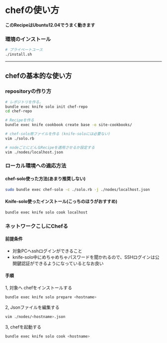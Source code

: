 chefの使い方
=======================

**このRecipeはUbuntu12.04でうまく動きます**


### 環境のインストール

```bash
# プライベートユース
./install.sh
```

---

## chefの基本的な使い方

### repositoryの作り方

```bash
# レポジトリを作る。
bundle exec knife solo init chef-repo
cd chef-repo

# Recipeを作る
bundle exec knife cookbook create base -o site-cookbooks/

# chef-solo用ファイルを作る (knife-soloには必要ない)
vim ./solo.rb

# nodeごとにどんなRecipeを適用させるか設定する
vim ./nodes/localhost.json
```

### ローカル環境への適応方法

#### chef-solo使った方法(あまり推奨しない)

``` bash
sudo bundle exec chef-solo -c ./solo.rb -j ./nodes/localhost.json
```

#### Knife-solo使ったインストール(こっちのほうがおすすめ)

```bash
bundle exec knife solo cook localhost
```

### ネットワークこしにChefる
#### 前提条件

- 対象PCへsshログインができること
- knife-solo中にめちゃめちゃパスワードを聞かれるので、SSHログインは公開鍵認証ができるようになっているとなお良い

#### 手順

1, 対象へ chefをインストールする

```bash
bundle exec knife solo prepare <hostname>
```

2, Jsonファイルを編集する

```bash
vim ./nodes/<hostname>.json
```

3, chefを起動する

```bash
bundle exec knife solo cook <hostname>
```
